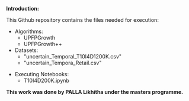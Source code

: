**Introduction:**

This Github repository contains the files needed for execution:
* Algorithms:
    * UPFPGrowth
    * UPFPGrowth++
* Datasets:
  * "uncertain_Temporal_T10I4D1200K.csv"
  * "uncertain_Tempora_Retail.csv"


- Executing Notebooks:
  - T10I4D200K.ipynb

**This work was done by PALLA Likhitha under the masters programme.**
